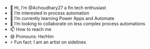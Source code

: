 - 👋 Hi, I’m @Achoudhary27 a fin tech enthusiast
- 👀 I’m interested in process automation
- 🌱 I’m currently learning Power Apps and Automate
- 💞️ I’m looking to collaborate on less complex process automations
- 📫 How to reach me  
- 😄 Pronouns: He/Him
- ⚡ Fun fact: I am an artist on sidelines

<!---
Achoudhary27/Achoudhary27 is a ✨ special ✨ repository because its `README.md` (this file) appears on your GitHub profile.
You can click the Preview link to take a look at your changes.
--->

